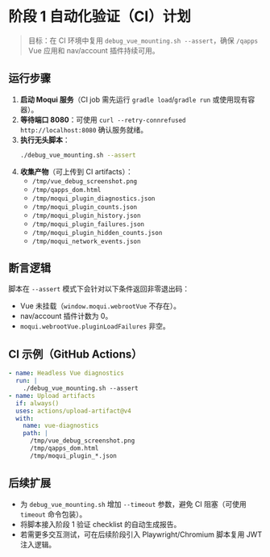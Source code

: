 # 阶段 1 自动化验证（CI）计划

> 目标：在 CI 环境中复用 `debug_vue_mounting.sh --assert`，确保 `/qapps` Vue 应用和 nav/account 插件持续可用。

## 运行步骤

1. **启动 Moqui 服务**（CI job 需先运行 `gradle load`/`gradle run` 或使用现有容器）。
2. **等待端口 8080**：可使用 `curl --retry-connrefused http://localhost:8080` 确认服务就绪。
3. **执行无头脚本**：
   ```bash
   ./debug_vue_mounting.sh --assert
   ```
4. **收集产物**（可上传到 CI artifacts）：
   - `/tmp/vue_debug_screenshot.png`
   - `/tmp/qapps_dom.html`
   - `/tmp/moqui_plugin_diagnostics.json`
   - `/tmp/moqui_plugin_counts.json`
   - `/tmp/moqui_plugin_history.json`
   - `/tmp/moqui_plugin_failures.json`
   - `/tmp/moqui_plugin_hidden_counts.json`
   - `/tmp/moqui_network_events.json`

## 断言逻辑

脚本在 `--assert` 模式下会针对以下条件返回非零退出码：
- Vue 未挂载（`window.moqui.webrootVue` 不存在）。
- nav/account 插件计数为 0。
- `moqui.webrootVue.pluginLoadFailures` 非空。

## CI 示例（GitHub Actions）

```yaml
- name: Headless Vue diagnostics
  run: |
    ./debug_vue_mounting.sh --assert
- name: Upload artifacts
  if: always()
  uses: actions/upload-artifact@v4
  with:
    name: vue-diagnostics
    path: |
      /tmp/vue_debug_screenshot.png
      /tmp/qapps_dom.html
      /tmp/moqui_plugin_*.json
```

## 后续扩展
- 为 `debug_vue_mounting.sh` 增加 `--timeout` 参数，避免 CI 阻塞（可使用 `timeout` 命令包装）。
- 将脚本接入阶段 1 验证 checklist 的自动生成报告。
- 若需更多交互测试，可在后续阶段引入 Playwright/Chromium 脚本复用 JWT 注入逻辑。
